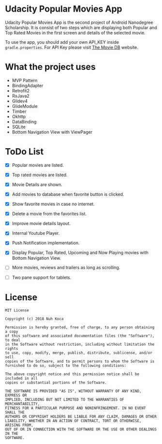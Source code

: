 # Udacity Popular Movies App

Udacity Popular Movies App is the second project of Android Nanodegree Scholarship. It is consist of two steps which are displaying both Popular and Top Rated Movies in the first screen and details of the selected movie.

To use the app, you should add your own API_KEY inside `gradle.properties`. For API Key please visit [The Movie DB](https://www.themoviedb.org/) website.


# What the project uses

* MVP Pattern
* BindingAdapter
* Retrofit2
* RxJava2
* Glidev4
* GlideModule
* Timber
* Okhttp
* DataBinding
* SQLite
* Bottom Navigation View with ViewPager


# ToDo List

- [x] Popular movies are listed.
- [x] Top rated movies are listed.
- [x] Movie Details are shown.
- [x] Add movies to database when favorite button is clicked.
- [x] Show favorite movies in case no internet.
- [x] Delete a movie from the favorites list.
- [x] Improve movie details layout.
- [x] Internal Youtube Player.
- [x] Push Notification implementation.
- [x] Display Popular, Top Rated, Upcoming and Now Playing movies with Bottom Navigation  View.
- [ ] More movies, reviews and trailers as long as scrolling.
- [ ] Two pane support for tablets.


# License

```
MIT License

Copyright (c) 2018 Nuh Koca

Permission is hereby granted, free of charge, to any person obtaining a copy
of this software and associated documentation files (the "Software"), to deal
in the Software without restriction, including without limitation the rights
to use, copy, modify, merge, publish, distribute, sublicense, and/or sell
copies of the Software, and to permit persons to whom the Software is
furnished to do so, subject to the following conditions:

The above copyright notice and this permission notice shall be included in all
copies or substantial portions of the Software.

THE SOFTWARE IS PROVIDED "AS IS", WITHOUT WARRANTY OF ANY KIND, EXPRESS OR
IMPLIED, INCLUDING BUT NOT LIMITED TO THE WARRANTIES OF MERCHANTABILITY,
FITNESS FOR A PARTICULAR PURPOSE AND NONINFRINGEMENT. IN NO EVENT SHALL THE
AUTHORS OR COPYRIGHT HOLDERS BE LIABLE FOR ANY CLAIM, DAMAGES OR OTHER
LIABILITY, WHETHER IN AN ACTION OF CONTRACT, TORT OR OTHERWISE, ARISING FROM,
OUT OF OR IN CONNECTION WITH THE SOFTWARE OR THE USE OR OTHER DEALINGS IN THE
SOFTWARE.
```
